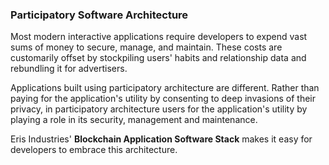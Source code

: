 ### Participatory Software Architecture

Most modern interactive applications require developers to expend vast sums of money to secure, manage, and maintain. These costs are customarily offset by stockpiling users' habits and relationship data and rebundling it for advertisers.

Applications built using participatory architecture are different. Rather than paying for the application's utility by consenting to deep invasions of their privacy, in participatory architecture users for the application's utility by playing a role in its security, management and maintenance.

Eris Industries' **Blockchain Application Software Stack** makes it easy for developers to embrace this architecture.
